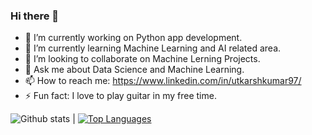 ### Hi there 👋

- 🔭 I’m currently working on Python app development.
- 🌱 I’m currently learning Machine Learning and AI related area.
- 👯 I’m looking to collaborate on Machine Lerning Projects.
- 💬 Ask me about Data Science and Machine Learning.
- 📫 How to reach me: https://www.linkedin.com/in/utkarshkumar97/
- ⚡ Fun fact: I love to play guitar in my free time.

![Github stats](https://github-readme-stats.vercel.app/api?username=Utkarsh4610&show_icons=true&theme=dracula&bg_color=#2a0845,#6441A5) | [![Top Languages](https://github-readme-stats.vercel.app/api/top-langs/?username=Utkarsh4610&layout=compact)](https://github.com/Utkarsh4610)
